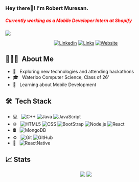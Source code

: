 <h3> Hey there👋! I'm Robert Muresan.</h3>
<h5 style="color: red;"> Currently working as a Mobile Developer Intern at Shopify</h5>

<img src="https://instagram.fyyz1-1.fna.fbcdn.net/v/t51.2885-15/e35/66444273_2213686155609519_1704688932610605397_n.jpg?tp=1&_nc_ht=instagram.fyyz1-1.fna.fbcdn.net&_nc_cat=103&_nc_ohc=HEvXVswLkz8AX9JGkbh&edm=AABBvjUBAAAA&ccb=7-4&oh=226b22bc2ae410b49797f91efa97df01&oe=60D4896E&_nc_sid=83d603">


<p>
  <p align="center">
    <a href="https://www.linkedin.com/in/robert-muresan/"><img src="https://img.shields.io/badge/-Robert Muresan-0e76a8?style=for-the-badge&logo=Linkedin&logoColor=white&link=https://www.linkedin.com/in/robert-muresan/" alt="Linkedin"></a>
    <a href="mailto:robert.victor.muresan@gmail.com"><img src="https://img.shields.io/badge/-robert.victor.muresan@gmail.com-DB4437?style=for-the-badge&logoColor=white&logo=Gmail&link=mailto:robert.victor.muresan@gmail.com" alt="Links"></a>
    <a href="https://rmuresan.com/"><img src="https://img.shields.io/badge/-rmuresan.com-239e33?style=for-the-badge&logoColor=white&logo=GoogleChrome&link=https://rmuresan.com/" alt="Website"></a> 
  </p>
</p>

## 👨🏻‍💻 &nbsp;About Me 

- 🤔 &nbsp; Exploring new technologies and attending hackathons
- 🎓 &nbsp; Waterloo Computer Science, Class of 26'
- 💼 &nbsp; Learning about Mobile Development

## 🛠 &nbsp;Tech Stack

- 💻 &nbsp;
  ![C++](https://img.shields.io/badge/-C++-333333?style=flat&logo=C%2B%2B&logoColor=00599C)
  ![Java](https://img.shields.io/badge/-Java-333333?style=flat&logo=Java&logoColor=007396)
  ![JavaScript](https://img.shields.io/badge/-JavaScript-333333?style=flat&logo=javascript)
- 🌐 &nbsp;
  ![HTML5](https://img.shields.io/badge/-HTML5-333333?style=flat&logo=HTML5)
  ![CSS](https://img.shields.io/badge/-CSS-333333?style=flat&logo=CSS3&logoColor=1572B6)
  ![BootStrap](https://img.shields.io/badge/-BootStrap-333333?style=flat&logo=bootstrap&logoColor=1572B6)
  ![Node.js](https://img.shields.io/badge/-Node.js-333333?style=flat&logo=node.js)
  ![React](https://img.shields.io/badge/-React-333333?style=flat&logo=react)
- 🛢 &nbsp;
  ![MongoDB](https://img.shields.io/badge/-MongoDB-333333?style=flat&logo=mongodb)
- ⚙️ &nbsp;
  ![Git](https://img.shields.io/badge/-Git-333333?style=flat&logo=git)
  ![GitHub](https://img.shields.io/badge/-GitHub-333333?style=flat&logo=github)
- 📱 &nbsp;
  ![ReactNative](https://img.shields.io/badge/-React%20Native-333333?style=flat&logo=react)
  

## 📈 Stats

<p>
  <p align="center">
      <img src="https://github-readme-stats.vercel.app/api/top-langs/?username=Bullmeza&theme=buefy&layout=compact&langs_count=4">
      <img src="https://github-readme-stats.vercel.app/api?username=Bullmeza&hide=contribs,issues&show_icons=true&line_height=25">
    </p>
</p>

